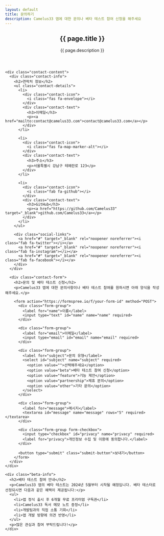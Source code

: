 ```yaml
---
layout: default
title: 문의하기
description: Camelus33 앱에 대한 문의나 베타 테스트 참여 신청을 해주세요
---
```


<section class="contact-page">
  <div class="container">
    <header class="page-header">
      <h1 class="page-title">{{ page.title }}</h1>
      <p class="page-description">{{ page.description }}</p>
    </header>
    
    <div class="contact-content">
      <div class="contact-info">
        <h2>연락처 정보</h2>
        <ul class="contact-details">
          <li>
            <div class="contact-icon">
              <i class="fas fa-envelope"></i>
            </div>
            <div class="contact-text">
              <h3>이메일</h3>
              <p><a href="mailto:contact@camelus33.com">contact@camelus33.com</a></p>
            </div>
          </li>
          
          <li>
            <div class="contact-icon">
              <i class="fas fa-map-marker-alt"></i>
            </div>
            <div class="contact-text">
              <h3>주소</h3>
              <p>서울특별시 강남구 테헤란로 123</p>
            </div>
          </li>
          
          <li>
            <div class="contact-icon">
              <i class="fab fa-github"></i>
            </div>
            <div class="contact-text">
              <h3>GitHub</h3>
              <p><a href="https://github.com/Camelus33" target="_blank">github.com/Camelus33</a></p>
            </div>
          </li>
        </ul>
        
        <div class="social-links">
          <a href="#" target="_blank" rel="noopener noreferrer"><i class="fab fa-twitter"></i></a>
          <a href="#" target="_blank" rel="noopener noreferrer"><i class="fab fa-instagram"></i></a>
          <a href="#" target="_blank" rel="noopener noreferrer"><i class="fab fa-facebook"></i></a>
        </div>
      </div>
      
      <div class="contact-form">
        <h2>문의 및 베타 테스트 신청</h2>
        <p>Camelus33 앱에 대한 문의사항이나 베타 테스트 참여를 원하시면 아래 양식을 작성해주세요.</p>
        
        <form action="https://formspree.io/f/your-form-id" method="POST">
          <div class="form-group">
            <label for="name">이름</label>
            <input type="text" id="name" name="name" required>
          </div>
          
          <div class="form-group">
            <label for="email">이메일</label>
            <input type="email" id="email" name="email" required>
          </div>
          
          <div class="form-group">
            <label for="subject">문의 유형</label>
            <select id="subject" name="subject" required>
              <option value="">선택해주세요</option>
              <option value="beta">베타 테스트 참여 신청</option>
              <option value="feature">기능 제안</option>
              <option value="partnership">제휴 문의</option>
              <option value="other">기타 문의</option>
            </select>
          </div>
          
          <div class="form-group">
            <label for="message">메시지</label>
            <textarea id="message" name="message" rows="5" required></textarea>
          </div>
          
          <div class="form-group form-checkbox">
            <input type="checkbox" id="privacy" name="privacy" required>
            <label for="privacy">개인정보 수집 및 이용에 동의합니다.</label>
          </div>
          
          <button type="submit" class="submit-button">보내기</button>
        </form>
      </div>
    </div>
    
    <div class="beta-info">
      <h2>베타 테스트 참여 안내</h2>
      <p>Camelus33 앱의 베타 테스트는 2024년 5월부터 시작될 예정입니다. 베타 테스터로 선정되시면 다음과 같은 혜택이 제공됩니다:</p>
      <ul>
        <li>앱 정식 출시 후 6개월 무료 프리미엄 구독권</li>
        <li>Camelus33 독서 메모 노트 증정</li>
        <li>개발팀과의 직접 소통 기회</li>
        <li>앱 개발 방향에 의견 반영</li>
      </ul>
      <p>많은 관심과 참여 부탁드립니다!</p>
    </div>
  </div>
</section> 